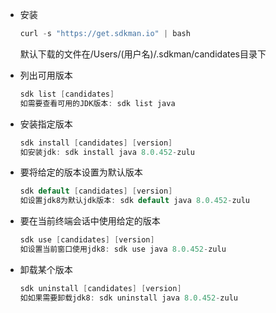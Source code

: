 - 安装
  ```java
  curl -s "https://get.sdkman.io" | bash
  ```
  默认下载的文件在/Users/(用户名)/.sdkman/candidates目录下
  
- 列出可用版本
  ```java
  sdk list [candidates]
  如需要查看可用的JDK版本: sdk list java
  ```

- 安装指定版本
  ```java
  sdk install [candidates] [version]
  如安装jdk: sdk install java 8.0.452-zulu 
  ```

- 要将给定的版本设置为默认版本
  ```java
  sdk default [candidates] [version]
  如设置jdk8为默认jdk版本: sdk default java 8.0.452-zulu
  ```

- 要在当前终端会话中使用给定的版本
  ```java
  sdk use [candidates] [version]
  如设置当前窗口使用jdk8: sdk use java 8.0.452-zulu
  ```

- 卸载某个版本
  ```java
  sdk uninstall [candidates] [version]
  如如果需要卸载jdk8: sdk uninstall java 8.0.452-zulu
  ```
